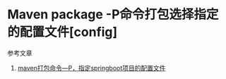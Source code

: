 # Maven package -P命令打包选择指定的配置文件[config]

参考文章

1. [maven打包命令—P，指定springboot项目的配置文件](https://blog.csdn.net/qq_19439605/article/details/104838795)

